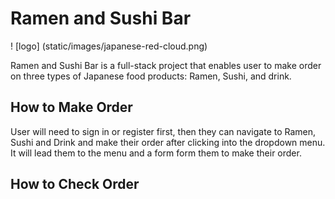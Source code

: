 <h1>Ramen and Sushi Bar</h1>

! [logo] (static/images/japanese-red-cloud.png)

<p>

Ramen and Sushi Bar is a full-stack project that enables user to make order on three types of Japanese food products: Ramen, Sushi, and drink.

</p>

<h2>How to Make Order</h2>

<p>User will need to sign in or register first, then they can navigate to Ramen, Sushi and Drink and make their order after clicking into the dropdown menu. It will lead them to the menu and a form form them to make their order.</p>

<h2>How to Check Order</h2>

<p></p>